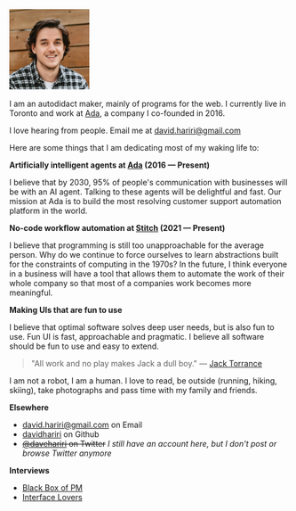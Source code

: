 <img src="/static/Me.webp" alt="A picture of me taken in 2021 when Ada's Series C investment was announced" width="144"/>

I am an autodidact maker, mainly of programs for the web. I currently live in Toronto and work at [Ada](https://ada.support), a company I co-founded in 2016.

I love hearing from people. Email me at [david.hariri@gmail.com](mailto:david.hariri@gmail.com)

Here are some things that I am dedicating most of my waking life to:

**Artificially intelligent agents at [Ada](https://ada.support) (2016 — Present)**

I believe that by 2030, 95% of people's communication with businesses will be with an AI agent. Talking to these agents will be delightful and fast. Our mission at Ada is to build the most resolving customer support automation platform in the world.

**No-code workflow automation at [Stitch](https://stitchbits.co) (2021 — Present)**

I believe that programming is still too unapproachable for the average person. Why do we continue to force ourselves to learn abstractions built for the constraints of computing in the 1970s? In the future, I think everyone in a business will have a tool that allows them to automate the work of their whole company so that most of a companies work becomes more meaningful.

**Making UIs that are fun to use**

I believe that optimal software solves deep user needs, but is also fun to use. Fun UI is fast, approachable and pragmatic. I believe all software should be fun to use and easy to extend.

> "All work and no play makes Jack a dull boy."
> — [Jack Torrance](https://www.youtube.com/watch?v=4lQ_MjU4QHw)

I am not a robot, I am a human. I love to read, be outside (running, hiking, skiing), take photographs and pass time with my family and friends.

**Elsewhere**

- [david.hariri@gmail.com](mailto:david.hariri@gmail.com) on Email
- [davidhariri](https://github.com/davidhariri) on Github
- <strike>[@davehariri](https://twitter.com/davehariri) on Twitter</strike> _I still have an account here, but I don't post or browse Twitter anymore_

**Interviews**

- [Black Box of PM](https://blackboxofpm.com/david-hariri-on-co-founding-ada-the-pivot-that-created-a-unicorn-and-what-product-market-fit-5e208dcc8ee1)
- [Interface Lovers](https://www.loversmagazine.com/interviews/david-hariri)
